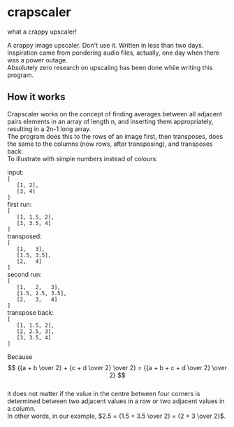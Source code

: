 # crapscaler
 what a crappy upscaler!
 
 A crappy image upscaler. Don't use it. Written in less than two days.   
 Inspiration came from pondering audio files, actually, one day when there was a power outage.   
 Absolutely zero research on upscaling has been done while writing this program.

## How it works
 Crapscaler works on the concept of finding averages between all adjacent pairs elements in an array of length n, and inserting them appropriately, resulting in a 2n-1 long array.   
 The program does this to the rows of an image first, then transposes, does the same to the columns (now rows, after transposing), and transposes back.   
 To illustrate with simple numbers instead of colours:

 input:   
 `[`   
 `   [1, 2],`   
 `   [3, 4]`   
 `]`   
 first run:   
 `[`   
 `   [1, 1.5, 2],`   
 `   [3, 3.5, 4]`   
 `]`   
 transposed:   
 `[`   
 `   [1,   3],`   
 `   [1.5, 3.5],`   
 `   [2,   4]`   
 `]`   
 second run:   
 `[`   
 `   [1,   2,   3],`   
 `   [1.5, 2.5, 3.5],`   
 `   [2,   3,   4]`   
 `]`   
 transpose back:   
 `[`   
 `   [1, 1.5, 2],`   
 `   [2, 2.5, 3],`   
 `   [3, 3.5, 4]`   
 `]`   
 
 Because   
 $$ {{a + b \over 2} + {c + d \over 2} \over 2} = {{a + b + c + d \over 2} \over 2} $$   
 it does not matter if the value in the centre between four corners is determined between two adjacent values in a row or two adjacent values in a column.   
 In other words, in our example, $2.5 = {1.5 + 3.5 \over 2} = {2 + 3 \over 2}$.
